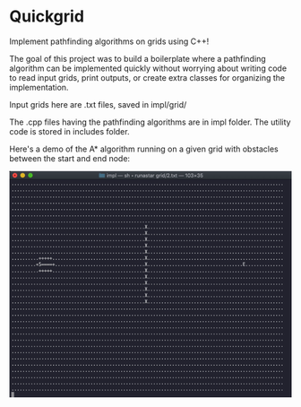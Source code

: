 # Quickgrid
Implement pathfinding algorithms on grids using C++!

The goal of this project was to build a boilerplate where a pathfinding algorithm can be implemented quickly without worrying about writing code to read input grids, print outputs, or create extra classes for organizing the implementation.

Input grids here are .txt files, saved in impl/grid/

The .cpp files having the pathfinding algorithms are in impl folder. The utility code is stored in includes folder.


Here's a demo of the A* algorithm running on a given grid with obstacles between the start and end node:

![](demo.gif)
